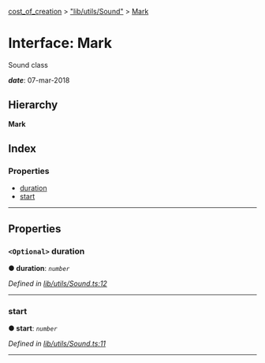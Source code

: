 [cost_of_creation](../README.md) > ["lib/utils/Sound"](../modules/_lib_utils_sound_.md) > [Mark](../interfaces/_lib_utils_sound_.mark.md)

# Interface: Mark

Sound class

*__date__*: 07-mar-2018

## Hierarchy

**Mark**

## Index

### Properties

* [duration](_lib_utils_sound_.mark.md#duration)
* [start](_lib_utils_sound_.mark.md#start)

---

## Properties

<a id="duration"></a>

### `<Optional>` duration

**● duration**: *`number`*

*Defined in [lib/utils/Sound.ts:12](https://github.com/codeartisticninja/cost_of_creation/blob/HEAD/src/script/_classes/lib/utils/Sound.ts#L12)*

___
<a id="start"></a>

###  start

**● start**: *`number`*

*Defined in [lib/utils/Sound.ts:11](https://github.com/codeartisticninja/cost_of_creation/blob/HEAD/src/script/_classes/lib/utils/Sound.ts#L11)*

___

